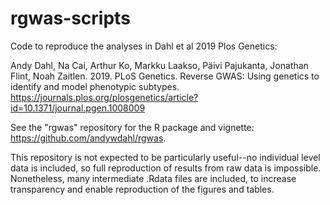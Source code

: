 # rgwas-scripts

Code to reproduce the analyses in Dahl et al 2019 Plos Genetics:

Andy Dahl, Na Cai, Arthur Ko, Markku Laakso, Päivi Pajukanta, Jonathan Flint, Noah Zaitlen. 2019. PLoS Genetics. Reverse GWAS: Using genetics to identify and model phenotypic subtypes. https://journals.plos.org/plosgenetics/article?id=10.1371/journal.pgen.1008009

See the "rgwas" repository for the R package and vignette: https://github.com/andywdahl/rgwas.

This repository is not expected to be particularly useful--no individual level data is included, so full reproduction of results from raw data is impossible. Nonetheless, many intermediate .Rdata files are included, to increase transparency and enable reproduction of the figures and tables.
